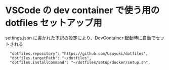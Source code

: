 # VSCode の dev container で使う用の dotfiles セットアップ用

settings.json に書かれた下記の設定により、DevContainer 起動時に自動でセットされる

```
  "dotfiles.repository": "https://github.com/Usuyuki/dotfiles",
  "dotfiles.targetPath": "~/dotfiles",
  "dotfiles.installCommand": "~/dotfiles/setup/docker/setup.sh",
```
